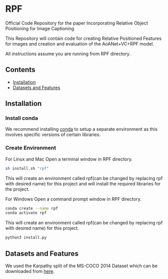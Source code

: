 # RPF
Official Code Repository for the paper Incorporating Relative Object Positioning for Image Captioning

This Repository will contain code for creating Relative Positioned Features for images and creation and evaluation of the AoANet+VC+RPF model.

All instructions assume you are running from RPF directory.

## Contents
<ul>
  <li><a href="#inst">Installation</a></li>
  <li><a href="#data">Datasets and Features</a></li>    
</ul>

## <a id="inst"> Installation</a>

### Install conda
We recommend installing <a href="https://www.anaconda.com/products/individual">conda</a> to setup a separate environment as this involves specific versions of certain libraries.

### Create Environment

For Linux and Mac
Open a terminal window in RPF directory.

````bash
sh install.sh "rpf"
````
This will create an environment called rpf(can be changed by replacing rpf with desired name) for this project and will install the required libraries for the project.

For Windows
Open a command prompt window in RPF directory.

````bash
conda create --name rpf
conda activate rpf
````
This will create an environment called rpf(can be changed by replacing rpf with desired name) for this project.

````bash
python3 install.py
````

## <a id="data">Datasets and Features</a>

We used the Karpathy split of the MS-COCO 2014 Dataset which can be downloaded from <a href="https://cocodataset.org/">here</a>.
